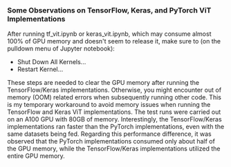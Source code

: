 


### Some Observations on TensorFlow, Keras, and PyTorch ViT Implementations
After running tf_vit.ipynb or keras_vit.ipynb, which may consume almost 100% of GPU memory and doesn't seem to release it, make sure to (on the pulldown menu of Jupyter notebook):

- Shut Down All Kernels...
- Restart Kernel...

These steps are needed to clear the GPU memory after running the TensorFlow/Keras implementations. Otherwise, you might encounter out of memory (OOM) related errors when subsequently running other code. This is my temporary workaround to avoid memory issues when running the TensorFlow and Keras ViT implementations. The test runs were carried out on an A100 GPU with 80GB of memory.
Interestingly, the TensorFlow/Keras implementations ran faster than the PyTorch implementations, even with the same datasets being fed. Regarding this performance difference, it was observed that the PyTorch implementations consumed only about half of the GPU memory, while the TensorFlow/Keras implementations utilized the entire GPU memory.
